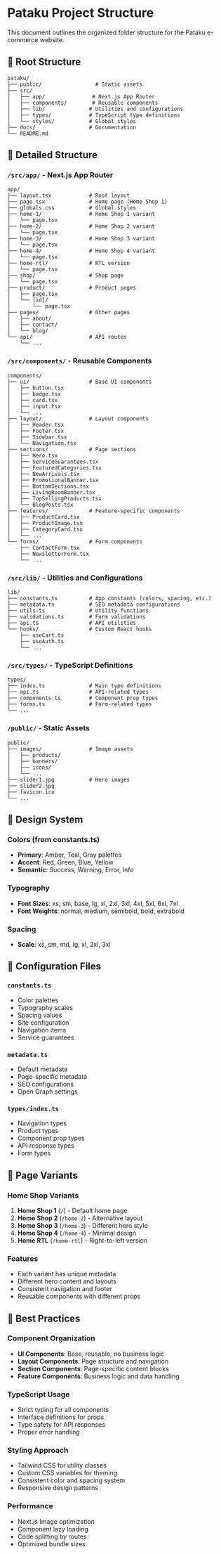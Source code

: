 # Pataku Project Structure

This document outlines the organized folder structure for the Pataku e-commerce website.

## 📁 Root Structure

```
pataku/
├── public/                 # Static assets
├── src/
│   ├── app/               # Next.js App Router
│   ├── components/        # Reusable components
│   ├── lib/              # Utilities and configurations
│   ├── types/            # TypeScript type definitions
│   └── styles/           # Global styles
├── docs/                 # Documentation
└── README.md
```

## 📁 Detailed Structure

### `/src/app/` - Next.js App Router
```
app/
├── layout.tsx            # Root layout
├── page.tsx              # Home page (Home Shop 1)
├── globals.css           # Global styles
├── home-1/               # Home Shop 1 variant
│   └── page.tsx
├── home-2/               # Home Shop 2 variant
│   └── page.tsx
├── home-3/               # Home Shop 3 variant
│   └── page.tsx
├── home-4/               # Home Shop 4 variant
│   └── page.tsx
├── home-rtl/             # RTL version
│   └── page.tsx
├── shop/                 # Shop page
│   └── page.tsx
├── product/              # Product pages
│   ├── page.tsx
│   └── [id]/
│       └── page.tsx
├── pages/                # Other pages
│   ├── about/
│   ├── contact/
│   └── blog/
└── api/                  # API routes
    └── ...
```

### `/src/components/` - Reusable Components
```
components/
├── ui/                   # Base UI components
│   ├── button.tsx
│   ├── badge.tsx
│   ├── card.tsx
│   ├── input.tsx
│   └── ...
├── layout/               # Layout components
│   ├── Header.tsx
│   ├── Footer.tsx
│   ├── Sidebar.tsx
│   └── Navigation.tsx
├── sections/             # Page sections
│   ├── Hero.tsx
│   ├── ServiceGuarantees.tsx
│   ├── FeaturedCategories.tsx
│   ├── NewArrivals.tsx
│   ├── PromotionalBanner.tsx
│   ├── BottomSections.tsx
│   ├── LivingRoomBanner.tsx
│   ├── TopSellingProducts.tsx
│   └── BlogPosts.tsx
├── features/             # Feature-specific components
│   ├── ProductCard.tsx
│   ├── ProductImage.tsx
│   ├── CategoryCard.tsx
│   └── ...
└── forms/                # Form components
    ├── ContactForm.tsx
    ├── NewsletterForm.tsx
    └── ...
```

### `/src/lib/` - Utilities and Configurations
```
lib/
├── constants.ts          # App constants (colors, spacing, etc.)
├── metadata.ts           # SEO metadata configurations
├── utils.ts              # Utility functions
├── validations.ts        # Form validations
├── api.ts                # API utilities
└── hooks/                # Custom React hooks
    ├── useCart.ts
    ├── useAuth.ts
    └── ...
```

### `/src/types/` - TypeScript Definitions
```
types/
├── index.ts              # Main type definitions
├── api.ts                # API-related types
├── components.ts         # Component prop types
├── forms.ts              # Form-related types
└── ...
```

### `/public/` - Static Assets
```
public/
├── images/               # Image assets
│   ├── products/
│   ├── banners/
│   ├── icons/
│   └── ...
├── slider1.jpg           # Hero images
├── slider2.jpg
├── favicon.ico
└── ...
```

## 🎨 Design System

### Colors (from constants.ts)
- **Primary**: Amber, Teal, Gray palettes
- **Accent**: Red, Green, Blue, Yellow
- **Semantic**: Success, Warning, Error, Info

### Typography
- **Font Sizes**: xs, sm, base, lg, xl, 2xl, 3xl, 4xl, 5xl, 6xl, 7xl
- **Font Weights**: normal, medium, semibold, bold, extrabold

### Spacing
- **Scale**: xs, sm, md, lg, xl, 2xl, 3xl

## 🔧 Configuration Files

### `constants.ts`
- Color palettes
- Typography scales
- Spacing values
- Site configuration
- Navigation items
- Service guarantees

### `metadata.ts`
- Default metadata
- Page-specific metadata
- SEO configurations
- Open Graph settings

### `types/index.ts`
- Navigation types
- Product types
- Component prop types
- API response types
- Form types

## 📱 Page Variants

### Home Shop Variants
1. **Home Shop 1** (`/`) - Default home page
2. **Home Shop 2** (`/home-2`) - Alternative layout
3. **Home Shop 3** (`/home-3`) - Different hero style
4. **Home Shop 4** (`/home-4`) - Minimal design
5. **Home RTL** (`/home-rtl`) - Right-to-left version

### Features
- Each variant has unique metadata
- Different hero content and layouts
- Consistent navigation and footer
- Reusable components with different props

## 🚀 Best Practices

### Component Organization
- **UI Components**: Base, reusable, no business logic
- **Layout Components**: Page structure and navigation
- **Section Components**: Page-specific content blocks
- **Feature Components**: Business logic and data handling

### TypeScript Usage
- Strict typing for all components
- Interface definitions for props
- Type safety for API responses
- Proper error handling

### Styling Approach
- Tailwind CSS for utility classes
- Custom CSS variables for theming
- Consistent color and spacing system
- Responsive design patterns

### Performance
- Next.js Image optimization
- Component lazy loading
- Code splitting by routes
- Optimized bundle sizes
